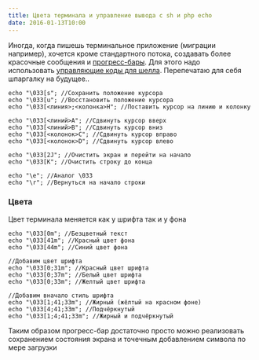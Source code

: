 ```yaml
---
title: Цвета терминала и управление вывода с sh и php echo
date: 2016-01-13T10:00
---
```


Иногда, когда пишешь терминальное приложение (миграции например), хочется кроме стандартного потока, создавать более красочные сообщения и [прогресс-бары](https://github.com/MacroMan/PHPTerminalProgressBar). Для этого надо использовать [управляющие коды для шелла](http://www.tldp.org/HOWTO/Bash-Prompt-HOWTO/c327.html). Перепечатаю для себя шпаргалку на будущее..  

```
echo "\033[s"; //Сохранить положение курсора 
echo "\033[u"; //Восстановить положение курсора
echo "\033[<линия>;<колонка>H"; //Поставить курсор на линию и колонку

echo "\033[<линий>A"; //Сдвинуть курсор вверх
echo "\033[<линий>B"; //Сдвинуть курсор вниз
echo "\033[<колонок>C"; //Сдвинуть курсор вправо
echo "\033[<колонок>D"; //Сдвинуть курсор влево

echo "\033[2J"; //Очистить экран и перейти на начало
echo "\033[K"; //Очистить строку до конца

echo "\e"; //Аналог \033
echo "\r"; //Вернуться на начало строки
```

### Цвета

Цвет терминала меняется как у шрифта так и у фона

```
echo "\033[0m"; //Безцветный текст
echo "\033[41m"; //Красный цвет фона
echo "\033[44m"; //Синий цвет фона

//Добавим цвет шрифта
echo "\033[0;31m"; //Красный цвет шрифта 
echo "\033[0;37m"; //Белый цвет шрифта
echo "\033[0;33m"; //Желтый цвет шрифта

//Добавим вначало стиль шрифта
echo "\033[1;41;33m"; //Жирный (жёлтый на красном фоне)
echo "\033[4;41;33m"; //Подчёркнутый
echo "\033[1;4;41;33m"; //Жирный и подчёркнутый
```

Таким образом прогресс-бар достаточно просто можно реализовать сохранением состояния экрана и точечным добавлением символа по мере загрузки